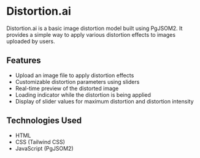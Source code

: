 # Distortion.ai
Distortion.ai is a basic image distortion model built using PgJSOM2. It provides a simple way to apply various distortion effects to images uploaded by users.

## Features
- Upload an image file to apply distortion effects
- Customizable distortion parameters using sliders
- Real-time preview of the distorted image
- Loading indicator while the distortion is being applied
- Display of slider values for maximum distortion and distortion intensity

## Technologies Used
- HTML
- CSS (Tailwind CSS)
- JavaScript (PgJSOM2)
